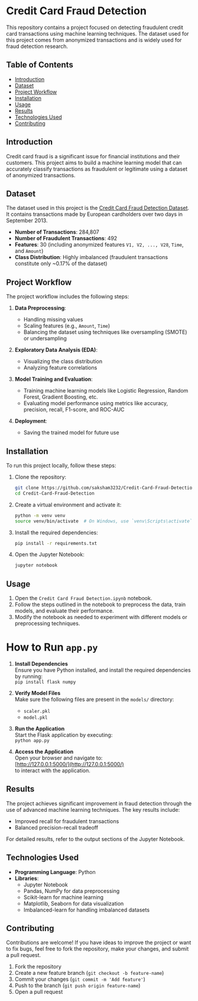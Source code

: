 # Credit Card Fraud Detection

This repository contains a project focused on detecting fraudulent credit card transactions using machine learning techniques. The dataset used for this project comes from anonymized transactions and is widely used for fraud detection research.

## Table of Contents

- [Introduction](#introduction)
- [Dataset](#dataset)
- [Project Workflow](#project-workflow)
- [Installation](#installation)
- [Usage](#usage)
- [Results](#results)
- [Technologies Used](#technologies-used)
- [Contributing](#contributing)

## Introduction

Credit card fraud is a significant issue for financial institutions and their customers. This project aims to build a machine learning model that can accurately classify transactions as fraudulent or legitimate using a dataset of anonymized transactions.

## Dataset

The dataset used in this project is the [Credit Card Fraud Detection Dataset](https://www.kaggle.com/mlg-ulb/creditcardfraud). It contains transactions made by European cardholders over two days in September 2013.

- **Number of Transactions**: 284,807
- **Number of Fraudulent Transactions**: 492
- **Features**: 30 (including anonymized features `V1, V2, ..., V28`, `Time`, and `Amount`)
- **Class Distribution**: Highly imbalanced (fraudulent transactions constitute only ~0.17% of the dataset)

## Project Workflow

The project workflow includes the following steps:

1. **Data Preprocessing**:
   - Handling missing values
   - Scaling features (e.g., `Amount`, `Time`)
   - Balancing the dataset using techniques like oversampling (SMOTE) or undersampling

2. **Exploratory Data Analysis (EDA)**:
   - Visualizing the class distribution
   - Analyzing feature correlations

3. **Model Training and Evaluation**:
   - Training machine learning models like Logistic Regression, Random Forest, Gradient Boosting, etc.
   - Evaluating model performance using metrics like accuracy, precision, recall, F1-score, and ROC-AUC

4. **Deployment**:
   - Saving the trained model for future use

## Installation

To run this project locally, follow these steps:

1. Clone the repository:
   ```bash
   git clone https://github.com/saksham3232/Credit-Card-Fraud-Detection.git
   cd Credit-Card-Fraud-Detection
   ```

2. Create a virtual environment and activate it:
   ```bash
   python -m venv venv
   source venv/bin/activate  # On Windows, use `venv\Scripts\activate`
   ```

3. Install the required dependencies:
   ```bash
   pip install -r requirements.txt
   ```

4. Open the Jupyter Notebook:
   ```bash
   jupyter notebook
   ```

## Usage

1. Open the `Credit Card Fraud Detection.ipynb` notebook.
2. Follow the steps outlined in the notebook to preprocess the data, train models, and evaluate their performance.
3. Modify the notebook as needed to experiment with different models or preprocessing techniques.

# How to Run `app.py`

1. **Install Dependencies**  
   Ensure you have Python installed, and install the required dependencies by running:  
   `pip install flask numpy`

2. **Verify Model Files**  
   Make sure the following files are present in the `models/` directory:  
   - `scaler.pkl`  
   - `model.pkl`

3. **Run the Application**  
   Start the Flask application by executing:  
   `python app.py`

4. **Access the Application**  
   Open your browser and navigate to:  
   [http://127.0.0.1:5000/](http://127.0.0.1:5000/)  
   to interact with the application.

## Results

The project achieves significant improvement in fraud detection through the use of advanced machine learning techniques. The key results include:

- Improved recall for fraudulent transactions
- Balanced precision-recall tradeoff

For detailed results, refer to the output sections of the Jupyter Notebook.

## Technologies Used

- **Programming Language**: Python
- **Libraries**:
  - Jupyter Notebook
  - Pandas, NumPy for data preprocessing
  - Scikit-learn for machine learning
  - Matplotlib, Seaborn for data visualization
  - Imbalanced-learn for handling imbalanced datasets

## Contributing

Contributions are welcome! If you have ideas to improve the project or want to fix bugs, feel free to fork the repository, make your changes, and submit a pull request.

1. Fork the repository
2. Create a new feature branch (`git checkout -b feature-name`)
3. Commit your changes (`git commit -m 'Add feature'`)
4. Push to the branch (`git push origin feature-name`)
5. Open a pull request